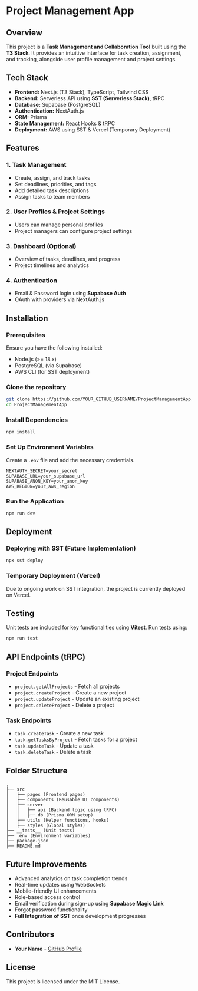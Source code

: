 # Project Management App

## Overview
This project is a **Task Management and Collaboration Tool** built using the **T3 Stack**. It provides an intuitive interface for task creation, assignment, and tracking, alongside user profile management and project settings.

## Tech Stack
- **Frontend:** Next.js (T3 Stack), TypeScript, Tailwind CSS
- **Backend:** Serverless API using **SST (Serverless Stack)**, tRPC
- **Database:** Supabase (PostgreSQL)
- **Authentication:** NextAuth.js
- **ORM:** Prisma
- **State Management:** React Hooks & tRPC
- **Deployment:** AWS using SST & Vercel (Temporary Deployment)

## Features
### 1. Task Management
- Create, assign, and track tasks
- Set deadlines, priorities, and tags
- Add detailed task descriptions
- Assign tasks to team members

### 2. User Profiles & Project Settings
- Users can manage personal profiles
- Project managers can configure project settings

### 3. Dashboard (Optional)
- Overview of tasks, deadlines, and progress
- Project timelines and analytics

### 4. Authentication
- Email & Password login using **Supabase Auth**
- OAuth with providers via NextAuth.js

## Installation
### Prerequisites
Ensure you have the following installed:
- Node.js (>= 18.x)
- PostgreSQL (via Supabase)
- AWS CLI (for SST deployment)

### Clone the repository
```bash
git clone https://github.com/YOUR_GITHUB_USERNAME/ProjectManagementApp.git
cd ProjectManagementApp
```

### Install Dependencies
```bash
npm install
```

### Set Up Environment Variables
Create a `.env` file and add the necessary credentials.
```env
NEXTAUTH_SECRET=your_secret
SUPABASE_URL=your_supabase_url
SUPABASE_ANON_KEY=your_anon_key
AWS_REGION=your_aws_region
```

### Run the Application
```bash
npm run dev
```

## Deployment
### Deploying with SST (Future Implementation)
```bash
npx sst deploy
```

### Temporary Deployment (Vercel)
Due to ongoing work on SST integration, the project is currently deployed on Vercel.

## Testing
Unit tests are included for key functionalities using **Vitest**.
Run tests using:
```bash
npm run test
```

## API Endpoints (tRPC)
### Project Endpoints
- `project.getAllProjects` - Fetch all projects
- `project.createProject` - Create a new project
- `project.updateProject` - Update an existing project
- `project.deleteProject` - Delete a project

### Task Endpoints
- `task.createTask` - Create a new task
- `task.getTasksByProject` - Fetch tasks for a project
- `task.updateTask` - Update a task
- `task.deleteTask` - Delete a task

## Folder Structure
```
.
├── src
│   ├── pages (Frontend pages)
│   ├── components (Reusable UI components)
│   ├── server
│   │   ├── api (Backend logic using tRPC)
│   │   ├── db (Prisma ORM setup)
│   ├── utils (Helper functions, hooks)
│   ├── styles (Global styles)
├── __tests__ (Unit tests)
├── .env (Environment variables)
├── package.json
├── README.md
```

## Future Improvements
- Advanced analytics on task completion trends
- Real-time updates using WebSockets
- Mobile-friendly UI enhancements
- Role-based access control
- Email verification during sign-up using **Supabase Magic Link**
- Forgot password functionality
- **Full Integration of SST** once development progresses

## Contributors
- **Your Name** - [GitHub Profile](https://github.com/YOUR_GITHUB_USERNAME)

## License
This project is licensed under the MIT License.

